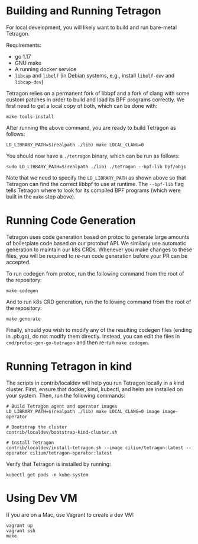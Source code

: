 Building and Running Tetragon
==============================

For local development, you will likely want to build and run bare-metal Tetragon.

Requirements:
  * go 1.17
  * GNU make
  * A running docker service
  * `libcap` and `libelf` (in Debian systems, e.g., install `libelf-dev` and
    `libcap-dev`)

Tetragon relies on a permanent fork of libbpf and a fork of clang with some custom patches in order
to build and load its BPF programs correctly. We first need to get a local copy of both, which can be done
with:

```
make tools-install
```

After running the above command, you are ready to build Tetragon as follows:

```
LD_LIBRARY_PATH=$(realpath ./lib) make LOCAL_CLANG=0
```

You should now have a `./tetragon` binary, which can be run as follows:

```
sudo LD_LIBRARY_PATH=$(realpath ./lib) ./tetragon --bpf-lib bpf/objs
```

Note that we need to specify the `LD_LIBRARY_PATH` as shown above so that Tetragon can find
the correct libbpf to use at runtime. The `--bpf-lib` flag tells Tetragon where to look
for its compiled BPF programs (which were built in the `make` step above).

Running Code Generation
=======================

Tetragon uses code generation based on protoc to generate large amounts of boilerplate
code based on our protobuf API. We similarly use automatic generation to maintain our k8s
CRDs. Whenever you make changes to these files, you will be required to re-run code generation
before your PR can be accepted.

To run codegen from protoc, run the following command from the root of the repository:
```
make codegen
```

And to run k8s CRD generation, run the following command from the root of the repository:
```
make generate
```

Finally, should you wish to modify any of the resulting codegen files (ending in .pb.go),
do not modify them directly. Instead, you can edit the files in
`cmd/protoc-gen-go-tetragon` and then re-run `make codegen`.

Running Tetragon in kind
========================

The scripts in contrib/localdev will help you run Tetragon locally in a kind cluster.
First, ensure that docker, kind, kubectl, and helm are installed on your system.
Then, run the following commands:

```
# Build Tetragon agent and operator images
LD_LIBRARY_PATH=$(realpath ./lib) make LOCAL_CLANG=0 image image-operator

# Bootstrap the cluster
contrib/localdev/bootstrap-kind-cluster.sh

# Install Tetragon
contrib/localdev/install-tetragon.sh --image cilium/tetragon:latest --operator cilium/tetragon-operator:latest
```

Verify that Tetragon is installed by running:
```
kubectl get pods -n kube-system
```

Using Dev VM
============

If you are on a Mac, use Vagrant to create a dev VM:

    vagrant up
    vagrant ssh
    make
